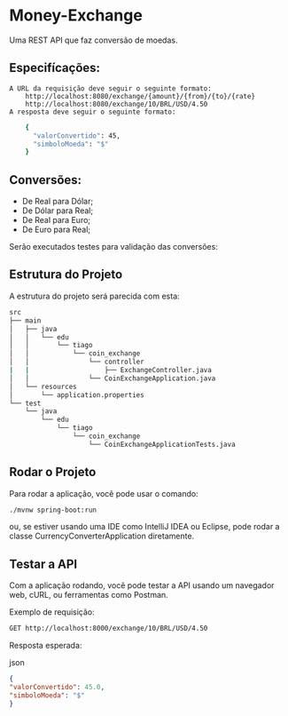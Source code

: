 # Money-Exchange
Uma REST API que faz conversão de moedas.

## Especifícações:

    A URL da requisição deve seguir o seguinte formato:
        http://localhost:8080/exchange/{amount}/{from}/{to}/{rate}
        http://localhost:8080/exchange/10/BRL/USD/4.50
    A resposta deve seguir o seguinte formato:

```bash
    {
      "valorConvertido": 45,
      "simboloMoeda": "$"
    }
```

## Conversões:
* De Real para Dólar;
* De Dólar para Real;
* De Real para Euro;
* De Euro para Real;

Serão executados testes para validação das conversões:


## Estrutura do Projeto
A estrutura do projeto será parecida com esta:
```bash
src
├── main
│   ├── java
│   │   └── edu
│   │       └── tiago
│   │           └── coin_exchange
│   │               └── controller
|   |                   ├── ExchangeController.java
│   │               └── CoinExchangeApplication.java
│   └── resources
│       └── application.properties
└── test
    └── java
        └── edu
            └── tiago
                └── coin_exchange
                    └── CoinExchangeApplicationTests.java
```

## Rodar o Projeto

Para rodar a aplicação, você pode usar o comando:

```bash
./mvnw spring-boot:run
```

ou, se estiver usando uma IDE como IntelliJ IDEA ou Eclipse, pode rodar a classe CurrencyConverterApplication diretamente.

## Testar a API

Com a aplicação rodando, você pode testar a API usando um navegador web, cURL, ou ferramentas como Postman.

Exemplo de requisição:

```bash
GET http://localhost:8000/exchange/10/BRL/USD/4.50
```

Resposta esperada:

json
```json
{
"valorConvertido": 45.0,
"simboloMoeda": "$"
}
```